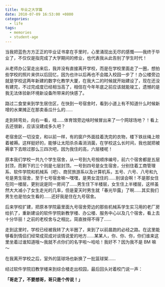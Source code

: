 ```yaml
---
title: 毕业之大学篇
date: 2010-07-09 16:53:00 +0800
categories:
  - life
tags:
  - memories
  - student-age
---
```


当我把蓝色方方正正的毕业证书拿在手里时，心里涌现出无尽的感慨——我终于毕业了，不仅仅是指完成了大学期间的修业，也代表我从此告别了学生时代！

从老师办公室走出来后，我并没有直接离开学校，而是在学校里面走了一圈，想拍些学校的照片来供以后回忆，因为也许以后再也不会踏入校园一步了！办公楼旁边就是学校这两年新建的数字化教学大厦，在我大二的时候就开始建设了，现在还没有建完，不过完成度已经相当高了，相信在今年年底之前应该就能竣工，遗憾的是我无法体验新环境新设备所带来的快感了。

路过二食堂来到学生居住区，在快到一号宿舍时，看到小道上有不知道什么时候新增的水果摊正在那卖香瓜什么的……

走到转弯处，向右一看，哇……体育馆旁边啥时候冒出来了一个网球场地？！看上去还很新，应该没建成多久吧？

老宿舍区一切没变，和以前一样，有的窗户外面挂着洗完的衣物，楼下铁丝绳上晾着被褥。这样挺好的，能够让太阳杀杀毒消消菌，在学校这么长时间，我也就把被褥拿下去晾过那么三四次吧，因为我住的高，六层楼呢！

原本我们学校一共九个学生宿舍，从一号到九号按顺序编号，前六个宿舍都是五层封顶，而剩下的三个则是七层封顶。一号到四号是女生宿舍，分别住着工商管理系、软件学院和机械系（吧）、商贸旅游系以及计算机系，五号、六号、八号和九号是男生宿舍，至于七号宿舍嘛～嘿嘿，是男女混住的……别误会啊！不是那女住在同一楼层，更别说是同一房间了……男生住下半楼层，女生住上半楼层，这样虽然大大减小了女生走光的几率，但是夏天时男生就「春光毕露」了啊……其实我们男生也是怕女生看的……还好我是住在九号宿舍。

后来学校扩建，把原本学院最里面九号宿舍旁边的那些机械系学生实习用的老厂房给扒了，重新建设的软件学院新教学楼、办公楼、服务中心以及几个宿舍，看上去十分华丽！之前的老校舍与之相比，简直挫得不得了……

走到这里时，学校已经被我转了大半圈了，来到了以前晨跑的必经之路。在这里能够看到情侣们经常成双成对谈情说爱的地方……某某人，你、你、你，你们谁来这里坐着过谁知道哦～我就不点你们的名字啦～哈哈！我好不？因为我不是 BM 嘛～

在我离开学校之后，室外的篮球场也新换了一批篮球架……

经过软件学院旧教学楼来到综合楼走出校园，最后回头对着校门说一声：

**「哥走了，不要想哥，哥只是个传说！」**

